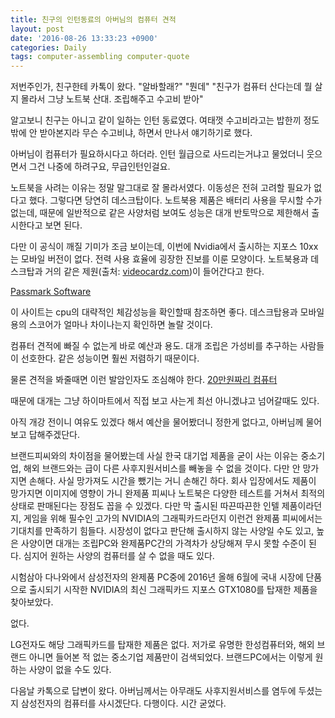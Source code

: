 ```yaml
---
title: 친구의 인턴동료의 아버님의 컴퓨터 견적
layout: post
date: '2016-08-26 13:33:23 +0900'
categories: Daily
tags: computer-assembling computer-quote
---
```


저번주인가, 친구한테 카톡이 왔다.
"알바할래?"
"뭔데"
"친구가 컴퓨터 산다는데 뭘 살지 몰라서 그냥 노트북 산대. 조립해주고 수고비 받아"

알고보니 친구는 아니고 같이 일하는 인턴 동료였다. 여태껏 수고비라고는 밥한끼 정도밖에 안 받아본지라 무슨 수고비냐, 하면서 만나서 얘기하기로 했다.

아버님이 컴퓨터가 필요하시다고 하더라. 인턴 월급으로 사드리는거냐고 물었더니 웃으면서
그건 나중에 하려구요, 무급인턴인걸요.

노트북을 사려는 이유는 정말 말그대로 잘 몰라서였다. 이동성은 전혀 고려할 필요가 없다고 했다.
그렇다면 당연히 데스크탑이다. 노트북용 제품은 배터리 사용을 무시할 수가 없는데, 때문에 일반적으로 같은 사양처럼 보여도 성능은 대개 반토막으로 제한해서 출시한다고 보면 된다.

다만 이 공식이 깨질 기미가 조금 보이는데, 이번에 Nvidia에서 출시하는 지포스 10xx는 모바일 버전이 없다. 전력 사용 효율에 굉장한 진보를 이룬 모양이다. 노트북용과 데스크탑과 거의 같은 제원(출처: [videocardz.com](https://videocardz.com/63152/nvidia-launches-geforce-gtx-10-series-for-notebooks))이 들어간다고 한다.

[Passmark Software](https://www.cpubenchmark.net/)

이 사이트는 cpu의 대략적인 체감성능을 확인할때 참조하면 좋다. 데스크탑용과 모바일용의 스코어가 얼마나 차이나는지 확인하면 놀랄 것이다.

컴퓨터 견적에 빠질 수 없는게 바로 예산과 용도.
대개 조립은 가성비를 추구하는 사람들이 선호한다. 같은 성능이면 훨씬 저렴하기 때문이다.

물론 견적을 봐줄때면 이런 발암인자도 조심해야 한다. [20만원짜리 컴퓨터](https://namu.wiki/w/20%EB%A7%8C%EC%9B%90%EC%A7%9C%EB%A6%AC%20%EC%BB%B4%ED%93%A8%ED%84%B0)

때문에 대개는 그냥 하이마트에서 직접 보고 사는게 최선 아니겠냐고 넘어갈때도 있다.

아직 개강 전이니 여유도 있겠다 해서 예산을 물어봤더니 정한게 없다고, 아버님께 물어보고 답해주겠단다.

브랜드피씨와의 차이점을 물어봤는데 사실 한국 대기업 제품을 굳이 사는 이유는 중소기업, 해외 브랜드와는 급이 다른 사후지원서비스를 빼놓을 수 없을 것이다. 다만 안 망가지면 손해다. 사실 망가져도 시간을 뺐기는 거니 손해긴 하다. 회사 입장에서도 제품이 망가지면 이미지에 영향이 가니 완제품 피씨나 노트북은 다양한 테스트를 거쳐서 최적의 상태로 판매된다는 장점도 꼽을 수 있겠다. 다만 막 출시된 따끈따끈한 인텔 제품이라던지, 게임을 위해 필수인 고가의 NVIDIA의 그래픽카드라던지 이런건 완제품 피씨에서는 기대치를 만족하기 힘들다. 시장성이 없다고 판단해 출시하지 않는 사양일 수도 있고, 높은 사양이면 대개는 조립PC와 완제품PC간의 가격차가 상당해져 무시 못할 수준이 된다. 심지어 원하는 사양의 컴퓨터를 살 수 없을 때도 있다.

시험삼아 다나와에서 삼성전자의 완제품 PC중에 2016년 올해 6월에 국내 시장에 단품으로 출시되기 시작한 NVIDIA의 최신 그래픽카드 지포스 GTX1080를 탑재한 제품을 찾아보았다.

없다.

LG전자도 해당 그래픽카드를 탑재한 제품은 없다. 저가로 유명한 한성컴퓨터와, 해외 브랜드 아니면 들어본 적 없는 중소기업 제품만이 검색되었다. 브랜드PC에서는 이렇게 원하는 사양이 없을 수도 있다.

다음날 카톡으로 답변이 왔다. 아버님께서는 아무래도 사후지원서비스를 염두에 두셨는지 삼성전자의 컴퓨터를 사시겠단다. 다행이다. 시간 굳었다.
